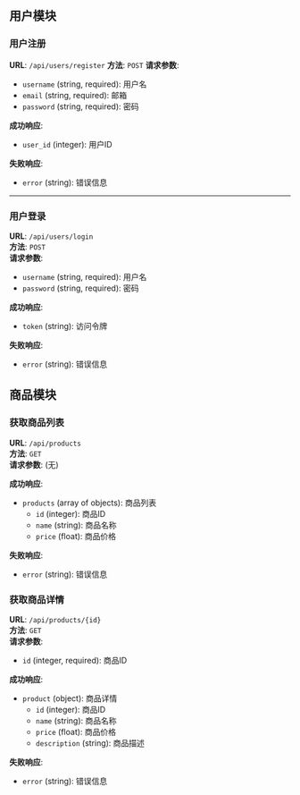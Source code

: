 ## 用户模块
### 用户注册
**URL**: `/api/users/register`
**方法**: `POST`
**请求参数**:
- `username` (string, required): 用户名
- `email` (string, required): 邮箱
- `password` (string, required): 密码

**成功响应**:  
- `user_id` (integer): 用户ID

**失败响应**:  
- `error` (string): 错误信息

---

### 用户登录
**URL**: `/api/users/login`  
**方法**: `POST`  
**请求参数**:  
- `username` (string, required): 用户名
- `password` (string, required): 密码

**成功响应**:  
- `token` (string): 访问令牌

**失败响应**:  
- `error` (string): 错误信息

## 商品模块

### 获取商品列表
**URL**: `/api/products`  
**方法**: `GET`  
**请求参数**: (无)

**成功响应**:  
- `products` (array of objects): 商品列表
  - `id` (integer): 商品ID
  - `name` (string): 商品名称
  - `price` (float): 商品价格

**失败响应**:  
- `error` (string): 错误信息

### 获取商品详情
**URL**: `/api/products/{id}`  
**方法**: `GET`  
**请求参数**:  
- `id` (integer, required): 商品ID

**成功响应**:  
- `product` (object): 商品详情
  - `id` (integer): 商品ID
  - `name` (string): 商品名称
  - `price` (float): 商品价格
  - `description` (string): 商品描述

**失败响应**:  
- `error` (string): 错误信息

